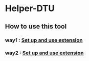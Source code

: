 # Helper-DTU

## How to use this tool

### way1 : <a href="https://drive.google.com/file/d/1izaC-KT653DjsJz6trBm9QahOl7nb5Cv/view?usp=sharing">Set up and use extension</a>
### way2 : <a href="https://docs.google.com/document/d/1poozYi9CYUKTFcLwejE_eWOHM8JD5fGW/edit?usp=sharing&ouid=112755623383095447446&rtpof=true&sd=true">Set up and use extension</a>